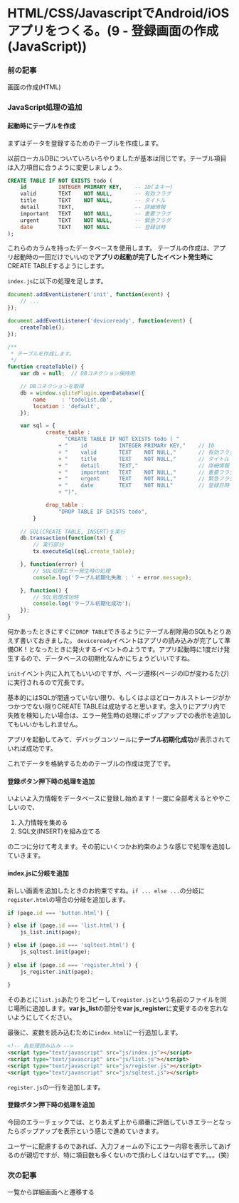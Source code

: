 # HTML/CSS/JavascriptでAndroid/iOSアプリをつくる。(9 - 登録画面の作成(JavaScript))

### 前の記事
画面の作成(HTML)

### JavaScript処理の追加
#### 起動時にテーブルを作成
まずはデータを登録するためのテーブルを作成します。

以前ローカルDBについていろいろやりましたが基本は同じです。テーブル項目は入力項目に合うように変更しましょう。

```sql
CREATE TABLE IF NOT EXISTS todo (
    id          INTEGER PRIMARY KEY,    -- ID(主キー)
    valid       TEXT    NOT NULL,       -- 有効フラグ
    title       TEXT    NOT NULL,       -- タイトル
    detail      TEXT,                   -- 詳細情報
    important   TEXT    NOT NULL,       -- 重要フラグ
    urgent      TEXT    NOT NULL,       -- 緊急フラグ
    date        TEXT    NOT NULL        -- 登録日時
);
```

これらのカラムを持ったデータベースを使用します。
テーブルの作成は、アプリ起動時の一回だけでいいので**アプリの起動が完了したイベント発生時に**CREATE TABLEするようにします。

`index.js`に以下の処理を足します。

```javascript
document.addEventListener('init', function(event) {
    // ...
});

document.addEventListener('deviceready', function(event) {
    createTable();
});

/**
 * テーブルを作成します。
 */
function createTable() {
    var db = null;  // DBコネクション保持用

    // DBコネクションを取得
    db = window.sqlitePlugin.openDatabase({
        name     : 'todolist.db',
        location : 'default',
    });

    var sql = {
            create_table :
                  "CREATE TABLE IF NOT EXISTS todo ( "
                + "    id          INTEGER PRIMARY KEY,"    // ID
                + "    valid       TEXT    NOT NULL,"       // 有効フラグ
                + "    title       TEXT    NOT NULL,"       // タイトル
                + "    detail      TEXT,"                   // 詳細情報
                + "    important   TEXT    NOT NULL,"       // 重要フラグ
                + "    urgent      TEXT    NOT NULL,"       // 緊急フラグ
                + "    date        TEXT    NOT NULL"        // 登録日時
                + ")",

            drop_table :
                "DROP TABLE IF EXISTS todo",
        }
    
    // SQL(CREATE TABLE, INSERT)を実行
    db.transaction(function(tx) {
        // 実行部分
        tx.executeSql(sql.create_table);

    }, function(error) {
        // SQL処理エラー発生時の処理
        console.log('テーブル初期化失敗 : ' + error.message);

    }, function() {
        // SQL処理成功時
        console.log('テーブル初期化成功');
    });
}
```

何かあったときにすぐに`DROP TABLE`できるようにテーブル削除用のSQLもとりあえず書いておきました。
`deviceready`イベントはアプリの読み込みが完了して準備OK！となったときに発火するイベントのようです。アプリ起動時に1度だけ発生するので、データベースの初期化なんかにちょうどいいですね。

`init`イベント内に入れてもいいのですが、ページ遷移(ページのIDが変わるたび)に実行されるので冗長です。

基本的にはSQLが間違っていない限り、もしくはよほどローカルストレージがかつかつでない限りCREATE TABLEは成功すると思います。念入りにアプリ内で失敗を検知したい場合は、エラー発生時の処理にポップアップでの表示を追加してもいいかもしれません。

アプリを起動してみて、デバッグコンソールに**テーブル初期化成功**が表示されていれば成功です。

これでデータを格納するためのテーブルの作成は完了です。


#### 登録ボタン押下時の処理を追加
いよいよ入力情報をデータベースに登録し始めます！一度に全部考えるとややこしいので、

1. 入力情報を集める
2. SQL文(INSERT)を組み立てる

の二つに分けて考えます。その前にいくつかお約束のような感じで処理を追加していきます。


#### index.jsに分岐を追加
新しい画面を追加したときのお約束ですね。`if ... else ...`の分岐に`register.html`の場合の分岐を追加します。

```javascript
if (page.id === 'button.html') {

} else if (page.id === 'list.html') {
    js_list.init(page);

} else if (page.id === 'sqltest.html') {
    js_sqltest.init(page);
    
} else if (page.id === 'register.html') {
    js_register.init(page);
    
}
```

そのあとに`list.js`あたりをコピーして`register.js`という名前のファイルを同じ場所に追加します。**var js_list**の部分を**var js_register**に変更するのを忘れないようにしてください。

最後に、変数を読み込むために`index.html`に一行追加します。

```html
<!-- 各処理読み込み -->
<script type="text/javascript" src="js/index.js"></script>
<script type="text/javascript" src="js/list.js"></script>
<script type="text/javascript" src="js/register.js"></script>
<script type="text/javascript" src="js/sqltest.js"></script>
```

`register.js`の一行を追加します。


#### 登録ボタン押下時の処理を追加
今回のエラーチェックでは、とりあえず上から順番に評価していきエラーとなったらポップアップを表示という感じで進めていきます。

ユーザーに配慮するのであれば、入力フォームの下にエラー内容を表示してあげるのが親切ですが、特に項目数も多くないので煩わしくはないはずです。。。(笑)


### 次の記事
一覧から詳細画面へと遷移する
